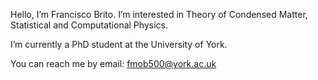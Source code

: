 Hello, I’m Francisco Brito. I’m interested in Theory of Condensed Matter, Statistical and Computational Physics.

I’m currently a PhD student at the University of York.

You can reach me by email: fmob500@york.ac.uk

<!---
fmonteir/fmonteir is a ✨ special ✨ repository because its `README.md` (this file) appears on your GitHub profile.
You can click the Preview link to take a look at your changes.
--->
